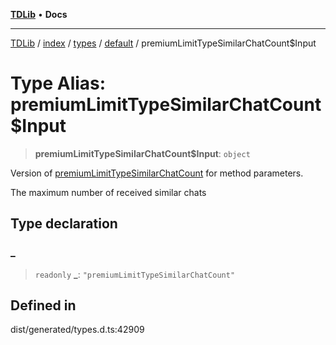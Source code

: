 [**TDLib**](../../../../../../README.md) • **Docs**

***

[TDLib](../../../../../../modules.md) / [index](../../../../../README.md) / [types](../../../README.md) / [default](../README.md) / premiumLimitTypeSimilarChatCount$Input

# Type Alias: premiumLimitTypeSimilarChatCount$Input

> **premiumLimitTypeSimilarChatCount$Input**: `object`

Version of [premiumLimitTypeSimilarChatCount](premiumLimitTypeSimilarChatCount.md) for method parameters.

The maximum number of received similar chats

## Type declaration

### \_

> `readonly` **\_**: `"premiumLimitTypeSimilarChatCount"`

## Defined in

dist/generated/types.d.ts:42909
